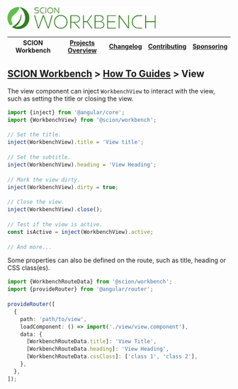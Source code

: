 <a href="/README.md"><img src="/resources/branding/scion-workbench-banner.svg" height="50" alt="SCION Workbench"></a>

| SCION Workbench | [Projects Overview][menu-projects-overview] | [Changelog][menu-changelog] | [Contributing][menu-contributing] | [Sponsoring][menu-sponsoring] |  
| --- | --- | --- | --- | --- |

## [SCION Workbench][menu-home] > [How To Guides][menu-how-to] > View

The view component can inject `WorkbenchView` to interact with the view, such as setting the title or closing the view.

```ts
import {inject} from '@angular/core';
import {WorkbenchView} from '@scion/workbench';

// Set the title.
inject(WorkbenchView).title = 'View title';

// Set the subtitle.
inject(WorkbenchView).heading = 'View Heading';

// Mark the view dirty.
inject(WorkbenchView).dirty = true;

// Close the view.
inject(WorkbenchView).close();

// Test if the view is active.
const isActive = inject(WorkbenchView).active;

// And more...
```

Some properties can also be defined on the route, such as title, heading or CSS class(es).

```ts
import {WorkbenchRouteData} from '@scion/workbench';
import {provideRouter} from '@angular/router';

provideRouter([
  {
    path: 'path/to/view',
    loadComponent: () => import('./view/view.component'),
    data: {
      [WorkbenchRouteData.title]: 'View Title',
      [WorkbenchRouteData.heading]: 'View Heading',
      [WorkbenchRouteData.cssClass]: ['class 1', 'class 2'],
    },
  },
]);
````

[menu-how-to]: /docs/site/howto/how-to.md

[menu-home]: /README.md
[menu-projects-overview]: /docs/site/projects-overview.md
[menu-changelog]: /docs/site/changelog.md
[menu-contributing]: /CONTRIBUTING.md
[menu-sponsoring]: /docs/site/sponsoring.md
